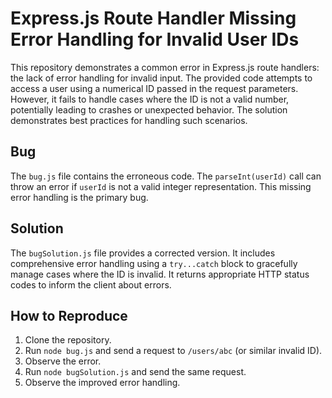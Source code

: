 # Express.js Route Handler Missing Error Handling for Invalid User IDs

This repository demonstrates a common error in Express.js route handlers: the lack of error handling for invalid input.  The provided code attempts to access a user using a numerical ID passed in the request parameters. However, it fails to handle cases where the ID is not a valid number, potentially leading to crashes or unexpected behavior.  The solution demonstrates best practices for handling such scenarios.

## Bug

The `bug.js` file contains the erroneous code.  The `parseInt(userId)` call can throw an error if `userId` is not a valid integer representation. This missing error handling is the primary bug.

## Solution

The `bugSolution.js` file provides a corrected version.  It includes comprehensive error handling using a `try...catch` block to gracefully manage cases where the ID is invalid.  It returns appropriate HTTP status codes to inform the client about errors.

## How to Reproduce

1. Clone the repository.
2. Run `node bug.js` and send a request to `/users/abc` (or similar invalid ID).
3. Observe the error. 
4. Run `node bugSolution.js` and send the same request. 
5. Observe the improved error handling.